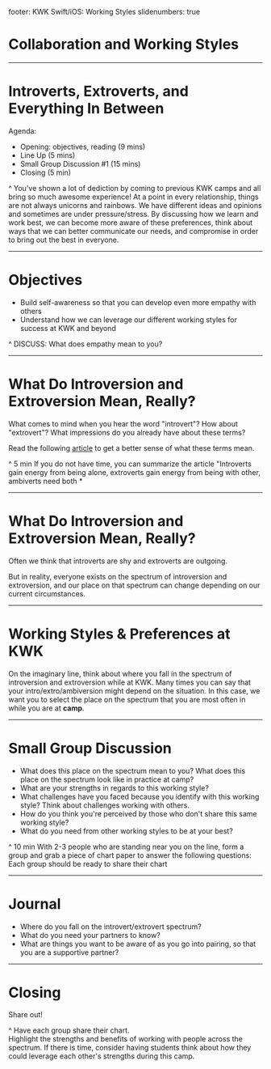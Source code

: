 footer: KWK Swift/iOS: Working Styles
slidenumbers: true

# Collaboration and Working Styles

---

# Introverts, Extroverts, and Everything In Between

Agenda:

* Opening: objectives, reading (9 mins)
* Line Up (5 mins)
* Small Group Discussion #1 (15 mins)
* Closing (5 min)

^ You've shown a lot of dediction by coming to previous KWK camps and all bring so much awesome experience!
At a point in every relationship, things are not always unicorns and rainbows. We have different ideas and opinions and sometimes are under pressure/stress.
By discussing how we learn and work best, we can become more aware of these preferences, think about ways that we can better communicate our needs, and compromise in order to bring out the best in everyone.

---

# Objectives

* Build self-awareness so that you can develop even more empathy with others
* Understand how we can leverage our different working styles for success at KWK and beyond

^ DISCUSS: What does empathy mean to you?

---

# What Do Introversion and Extroversion Mean, Really?
What comes to mind when you hear the word "introvert"? How about "extrovert"? What impressions do you already have about these terms?

Read the following [article](https://www.fastcompany.com/3016031/leadership-now/are-you-an-introvert-or-an-extrovert-and-what-it-means-for-your-career) to get a better sense of what these terms mean.

^ 5 min
If you do not have time, you can summarize the article "Introverts gain energy from being alone, extroverts gain energy from being with other, ambiverts need both *

---

# What Do Introversion and Extroversion Mean, Really?

Often we think that introverts are shy and extroverts are outgoing.

But in reality, everyone exists on the spectrum of introversion and extroversion, and our place on that spectrum can change depending on our current circumstances.

---

# Working Styles & Preferences at KWK

On the imaginary line, think about where you fall in the spectrum of introversion and extroversion while at KWK. Many times you can say that your intro/extro/ambiversion might depend on the situation. In this case, we want you to select the place on the spectrum that you are most often in while you are at **camp**.   

---

# Small Group Discussion
* What does this place on the spectrum mean to you? What does this place on the spectrum look like in practice at camp?
* What are your strengths in regards to this working style?
* What challenges have you faced because you identify with this working style? Think about challenges working with others.
* How do you think you're perceived by those who don't share this same working style?
* What do you need from other working styles to be at your best?

^ 10 min
With 2-3 people who are standing near you on the line, form a group and grab a piece of chart paper to answer the following questions:
Each group should be ready to share their chart

---

# Journal
* Where do you fall on the introvert/extrovert spectrum?
* What do you need your partners to know?
* What are things you want to be aware of as you go into pairing, so that you are a supportive partner?

---

# Closing

Share out!

^ Have each group share their chart.  
Highlight the strengths and benefits of working with people across the spectrum.  If there is time, consider having students think about how they could leverage each other's strengths during this camp.
